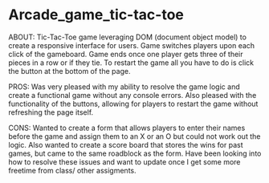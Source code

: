 # Arcade_game_tic-tac-toe

ABOUT: Tic-Tac-Toe game leveraging DOM (document object model) to create a responsive interface for users. Game switches players upon each click of the gameboard. Game ends once one player gets three of their pieces in a row or if they tie. To restart the game all you have to do is click the button at the bottom of the page. 

PROS: Was very pleased with my ability to resolve the game logic and create a functional game without any console errors. Also pleased with the functionality of the buttons, allowing for players to restart the game without refreshing the page itself.

CONS: Wanted to create a form that allows players to enter their names before the game and assign them to an X or an O but could not work out the logic. Also wanted to create a score board that stores the wins for past games, but came to the same roadblock as the form. Have been looking into how to resolve these issues and want to update once I get some more freetime from class/ other assigments.
